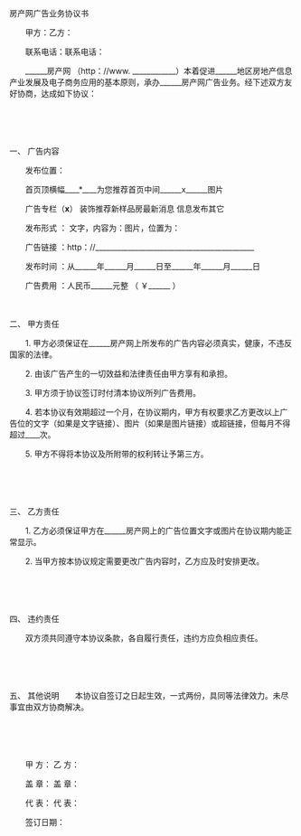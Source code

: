 



房产网广告业务协议书



 

　　甲方：乙方：

　　联系电话：联系电话：　　

　　______房产网 （http：//www. ____________）本着促进______地区房地产信息产业发展及电子商务应用的基本原则，承办______房产网广告业务。经下述双方友好协商，达成如下协议：

　　

　　

一、
 广告内容

　　发布位置：

　　首页顶横幅____*____为您推荐首页中间______x______图片

　　广告专栏（______x______） 装饰推荐新样品房最新消息 信息发布其它

　　发布形式 ： 文字，内容为：图片，位置为：

　　广告链接 ：http：//____________________________________________

　　发布时间 ：从______年______月______日至______年______月______日

　　广告费用 ：人民币______元整 （ ￥______ ）

　　

二、
 甲方责任

　　1. 甲方必须保证在______房产网上所发布的广告内容必须真实，健康，不违反国家的法律。

　　2. 由该广告产生的一切效益和法律责任由甲方享有和承担。

　　3. 甲方须于协议签订时付清本协议所列广告费用。

　　4. 若本协议有效期超过一个月，在协议期内，甲方有权要求乙方更改以上广告位的文字（如果是文字链接）、图片（如果是图片链接）或超链接，但每月不得超过____次。

　　5. 甲方不得将本协议及所附带的权利转让予第三方。

　　

　　

三、
 乙方责任

　　1. 乙方必须保证甲方在______房产网上的广告位置文字或图片在协议期内能正常显示。

　　2. 当甲方按本协议规定需要更改广告内容时，乙方应及时安排更改。

　　

　　

四、
 违约责任

　　双方须共同遵守本协议条款，各自履行责任，违约方应负相应责任。

　　

　　

五、
 其他说明　　本协议自签订之日起生效，一式两份，具同等法律效力。未尽事宜由双方协商解决。　　

　　

　　

　　甲 方： 乙 方：

　　盖 章： 盖 章：

　　代 表： 代 表：

　　签订日期：